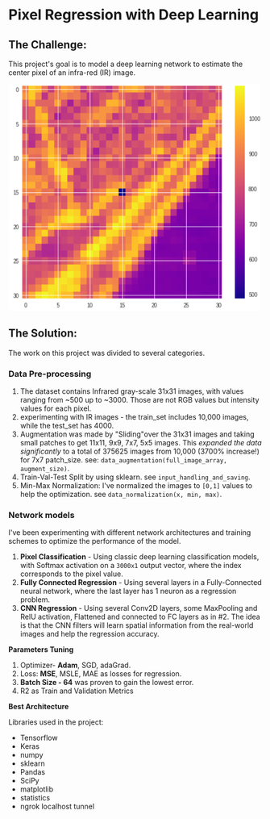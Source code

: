 # Pixel Regression with Deep Learning


## **The Challenge**:

This project's goal is to model a deep learning network to estimate the center pixel of an infra-red (IR) image.

<img src="https://github.com/dean-sh/Pixel-Regression-with-Deep-Learning/blob/master/images/train_img1.png" width="500" height="450" />

## The Solution:
The work on this project was divided to several categories.

### **Data Pre-processing**

 1. The dataset contains Infrared gray-scale 31x31 images, with values ranging from ~500 up to ~3000. Those are not RGB values but intensity values for each pixel. 
 2. experimenting with IR images - the train_set includes 10,000 images, while the test_set has 4000.
 3. Augmentation was made by "Sliding"over the 31x31 images and taking small patches to get  11x11, 9x9, 7x7, 5x5 images. 
	 This *expanded the data significantly* to a total of 375625 images from 10,000 (3700% increase!) for 7x7 patch_size. see: `data_augmentation(full_image_array, augment_size)`.
 4. Train-Val-Test Split by using sklearn. see `input_handling_and_saving`.
 5. Min-Max Normalization: I've normalized the images to `[0,1]` values to help the optimization. see `data_normalization(x, min, max)`.
 
### **Network models**
 
I've been experimenting with different network architectures and training schemes to optimize the performance of the model.
 1. **Pixel Classification** - Using classic deep learning classification models, with Softmax activation on a `3000x1` output vector, where the index corresponds to the pixel value.
 2. **Fully Connected Regression** - Using several layers in a Fully-Connected neural network, where the last layer has 1 neuron as a regression problem.
 3. **CNN Regression** - Using several Conv2D layers, some MaxPooling and RelU activation, Flattened and connected to FC layers as in #2. The idea is that the CNN filters will learn spatial information from the real-world images and help the regression accuracy.	

**Parameters Tuning**
 1. Optimizer- **Adam**, SGD, adaGrad. 
 2. Loss: **MSE**, MSLE, MAE as losses for regression.
 3. **Batch Size - 64** was proven to gain the lowest error. 
 4. R2 as Train and Validation Metrics

 **Best Architecture**
 

Libraries used in the project:

 - Tensorflow
 - Keras
 - numpy
 - sklearn
 - Pandas
 - SciPy
 - matplotlib
 - statistics
 - ngrok localhost tunnel
 

